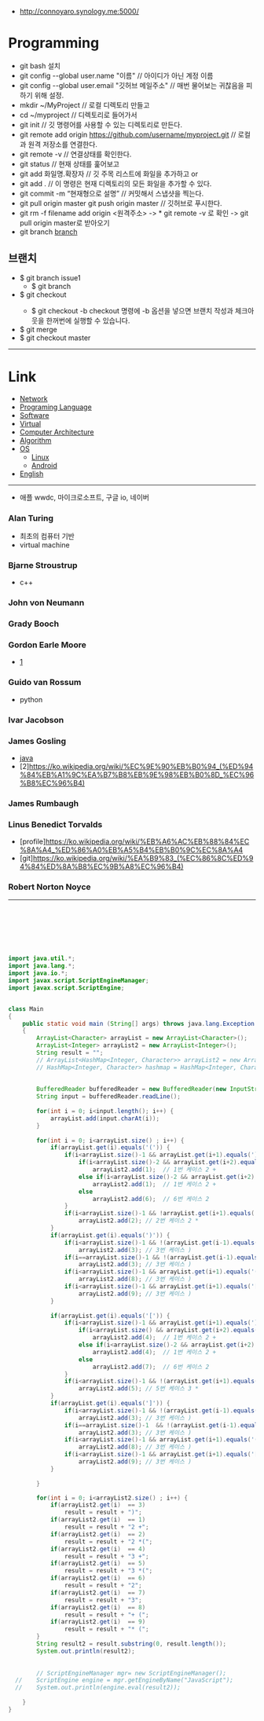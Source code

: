 - http://connoyaro.synology.me:5000/

# Programming
* git bash 설치
* git config --global user.name "이름"  // 아이디가 아닌 계정 이름
* git config --global user.email "깃허브 메일주소" // 매번 물어보는 귀찮음을 피하기 위해 설정. 
* mkdir ~/MyProject   // 로컬 디렉토리 만들고
* cd ~/myproject      // 디렉토리로 들어가서
* git init            // 깃 명령어를 사용할 수 있는 디렉토리로 만든다.
* git remote add origin https://github.com/username/myproject.git // 로컬과 원격 저장소를 연결한다.
* git remote -v // 연결상태를 확인한다.
* git status          // 현재 상태를 훑어보고
* git add 화일명.확장자  // 깃 주목 리스트에 화일을 추가하고 or
* git add .           // 이 명령은 현재 디렉토리의 모든 화일을 추가할 수 있다.
* git commit -m “현재형으로 설명” // 커밋해서 스냅샷을 찍는다.
* git pull origin master
git push origin master // 깃허브로 푸시한다.
* git rm -f filename add origin <원격주소>  -> * git remote -v 로 확인 -> git pull origin master로 받아오기
* git branch [branch](https://wayhome25.github.io/git/2017/07/08/git-first-pull-request-story/)

## 브랜치
* $ git branch issue1
	* $ git branch
* $ git checkout <branch>
	* $ git checkout -b <branch> checkout 명령에 -b 옵션을 넣으면 브랜치 작성과 체크아웃을 한꺼번에 실행할 수 있습니다.
* $ git merge <commit>
* $ git checkout master




---
# Link
 * [Network](./network/README.md)
 * [Programing Language](./PL/README.md)
 * [Software](./SW/README.md)
 * [Virtual](./virtual/README.md)
 * [Computer Architecture](./ComputerArchitecture/README.md)
 * [Algorithm](./Algorithm/README.md)
 * [OS](./OS/README.md)
   + [Linux](./OS/Linux/README.md)
   + [Android](./OS/Android/README.md)
* [English](./English/README.md)

---
* 애플 wwdc, 마이크로소프트, 구글 io, 네이버

### Alan Turing
* 최초의 컴퓨터 기반
* virtual machine

### Bjarne Stroustrup
* c++

### John von Neumann

### Grady Booch 

### Gordon Earle Moore
* [1](https://ko.wikipedia.org/wiki/%EA%B3%A0%EB%93%A0_%EB%AC%B4%EC%96%B4)

### Guido van Rossum
* python

### Ivar Jacobson
  

### James Gosling
* [java](https://namu.wiki/w/Java?from=JAVA)
* [2]https://ko.wikipedia.org/wiki/%EC%9E%90%EB%B0%94_(%ED%94%84%EB%A1%9C%EA%B7%B8%EB%9E%98%EB%B0%8D_%EC%96%B8%EC%96%B4)

### James Rumbaugh  

### Linus Benedict Torvalds
* [profile]https://ko.wikipedia.org/wiki/%EB%A6%AC%EB%88%84%EC%8A%A4_%ED%86%A0%EB%A5%B4%EB%B0%9C%EC%8A%A4
* [git]https://ko.wikipedia.org/wiki/%EA%B9%83_(%EC%86%8C%ED%94%84%ED%8A%B8%EC%9B%A8%EC%96%B4)

### Robert Norton Noyce



-----------
```java







import java.util.*;
import java.lang.*;
import java.io.*;
import javax.script.ScriptEngineManager;
import javax.script.ScriptEngine;


class Main
{
	public static void main (String[] args) throws java.lang.Exception
	{
		ArrayList<Character> arrayList = new ArrayList<Character>();
		ArrayList<Integer> arrayList2 = new ArrayList<Integer>();
		String result = "";
		// ArrayList<HashMap<Integer, Character>> arrayList2 = new ArrayList<HashMap<Integer, Character>>();
		// HashMap<Integer, Character> hashmap = HashMap<Integer, Character>();
		
		
		BufferedReader bufferedReader = new BufferedReader(new InputStreamReader(System.in));
		String input = bufferedReader.readLine();
		
		for(int i = 0; i<input.length(); i++) {
			arrayList.add(input.charAt(i));
		}
		
		for(int i = 0; i<arrayList.size() ; i++) {
			if(arrayList.get(i).equals('(')) {
				if(i<arrayList.size()-1 && arrayList.get(i+1).equals(')')) {
					if(i<arrayList.size()-2 && arrayList.get(i+2).equals('('))
						arrayList2.add(1);  // 1번 케이스 2 +
					else if(i<arrayList.size()-2 && arrayList.get(i+2).equals('['))
						arrayList2.add(1);  // 1번 케이스 2 +
					else 
						arrayList2.add(6);  // 6번 케이스 2
				}
				if(i<arrayList.size()-1 && !arrayList.get(i+1).equals(')'))
					arrayList2.add(2); // 2번 케이스 2 *
			}
			if(arrayList.get(i).equals(')')) {
				if(i<arrayList.size()-1 && !(arrayList.get(i-1).equals('(')))
					arrayList2.add(3); // 3번 케이스 )
				if(i==arrayList.size()-1 && !(arrayList.get(i-1).equals('(')))
					arrayList2.add(3); // 3번 케이스 )
				if(i<arrayList.size()-1 && arrayList.get(i+1).equals('('))
					arrayList2.add(8); // 3번 케이스 )
				if(i<arrayList.size()-1 && arrayList.get(i+1).equals('['))
					arrayList2.add(9); // 3번 케이스 )
			}
			
			if(arrayList.get(i).equals('[')) {
				if(i<arrayList.size()-1 && arrayList.get(i+1).equals(']')) {
					if(i<arrayList.size() && arrayList.get(i+2).equals('('))
						arrayList2.add(4);  // 1번 케이스 2 +
					else if(i<arrayList.size()-2 && arrayList.get(i+2).equals('['))
						arrayList2.add(4);  // 1번 케이스 2 +
					else 
						arrayList2.add(7);  // 6번 케이스 2
				}
				if(i<arrayList.size()-1 && !(arrayList.get(i+1).equals(']')))
					arrayList2.add(5); // 5번 케이스 3 *
			}
			if(arrayList.get(i).equals(']')) {
				if(i<arrayList.size()-1 && !(arrayList.get(i-1).equals('[')))
					arrayList2.add(3); // 3번 케이스 )
				if(i==arrayList.size()-1  && !(arrayList.get(i-1).equals('[')))
					arrayList2.add(3); // 3번 케이스 )
				if(i<arrayList.size()-1 && arrayList.get(i+1).equals('('))
					arrayList2.add(8); // 3번 케이스 )
				if(i<arrayList.size()-1 && arrayList.get(i+1).equals('['))
					arrayList2.add(9); // 3번 케이스 )
			}
			
		}

		for(int i = 0; i<arrayList2.size() ; i++) {
			if(arrayList2.get(i)  == 3)
				result = result + ")";
			if(arrayList2.get(i)  == 1)
				result = result + "2 +";
			if(arrayList2.get(i)  == 2)
				result = result + "2 *(";
			if(arrayList2.get(i)  == 4)
				result = result + "3 +";
			if(arrayList2.get(i)  == 5)
				result = result + "3 *(";
			if(arrayList2.get(i)  == 6)
				result = result + "2";
			if(arrayList2.get(i)  == 7)
				result = result + "3";
			if(arrayList2.get(i)  == 8)
				result = result + "+ (";
			if(arrayList2.get(i)  == 9)
				result = result + "* (";
		}
		String result2 = result.substring(0, result.length());
		System.out.println(result2);
		
		
		// ScriptEngineManager mgr= new ScriptEngineManager();
  //  	ScriptEngine engine = mgr.getEngineByName("JavaScript");
  //  	System.out.println(engine.eval(result2));
		
	}
}








```


```
